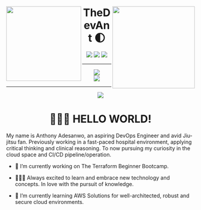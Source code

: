
<div id="header">
  <img align="left" src="https://ucarecdn.com/cd619ec1-2b7a-4861-85fb-21e38552ce42/-/filter/enzana/100/-/preview/3000x3000/-/border_radius/50p/-/format/auto/" height="200px" width="200px">
  <img align="right" src="https://ucarecdn.com/cd619ec1-2b7a-4861-85fb-21e38552ce42/-/flip/-/rotate/180/-/preview/3000x3000/-/border_radius/50p/-/format/auto/" height="220px" width="220px">
  <h1 align="center">TheDevAnt 🌓</h1>
    <div align="center">
      <a href="https://linkedin.com/in/anthonyadesanwo" alt="Linkedin" title="Linkedin">
        <img src="https://img.shields.io/badge/Linkedin-blue?style=for-the-badge&logo=linkedin&logoColor=white&link=https%3A%2F%2Flinkedin.com%2Fin%2Fanthonyadesanwo"/></a>
      <a href="https://anthonyadesanwo.netlify.app" alt="Website" title="Website">
        <img src="https://img.shields.io/badge/Website-%23211e1e?style=for-the-badge&logo=homebridge&logoColor=white&&link=https%3A%2F%2Fanthonyadesanwo.netlify.app"/></a>
      <img src="https://komarev.com/ghpvc/?username=mobiusxxf&color=yellow&style=for-the-badge&label=profile+views">
    </div>
    <hr>
  </div>
</div>

<div align="center">
<!-- Typing SVG by DenverCoder1 - https://github.com/DenverCoder1/readme-typing-svg -->
  <a href="https://github.com/DenverCoder1/readme-typing-svg">
    <img src="https://readme-typing-svg.demolab.com/?lines=AWS%20and%20Azure%20Certified;Terraform%20Certified;Experience%20Coding%20With%20Python;Aspiring%20DevOps%20Engineer;&font=Fira%20Code&center=true&width=440&height=45&color=FFFFFF&vCenter=true&pause=500&size=22">
  </a>
</div>

<div align="center">
<a href="https://git.io/streak-stats"><img src="https://streak-stats-ig7f3dobo-mobiusxxf.vercel.app/?user=MobiusXXF&theme=highcontrast&border_radius=5&card_width=1000&fire=EB5454"></a>
</div>

  <!--
**MobiusXXF/MobiusXXF** is a ✨ _special_ ✨ repository because its `README.md` (this file) appears on your GitHub profile.
-->
</div>


<hr>

<div align="center">
  <img style="" src="https://media2.giphy.com/media/dLolp8dtrYCJi/giphy.gif?cid=ecf05e47pab12g1727lmij1jk90wgpsmt576y7u5j8gduiiy&ep=v1_gifs_search&rid=giphy.gif&ct=g">
  <h1>👨🏾‍💻 HELLO WORLD!</h1>
  
  
</div>

My name is Anthony Adesanwo, an aspiring DevOps Engineer and avid Jiu-jitsu fan. Previously working in a fast-paced hospital environment, applying critical thinking and clinical reasoning. To now pursuing my curiosity in the cloud space and CI/CD pipeline/operation.

- 🔭 I’m currently working on The Terraform Beginner Bootcamp.

- 👨🏾‍💻 Always excited to learn and embrace new technology and concepts. In love with the pursuit of knowledge.

- 🌱 I’m currently learning AWS Solutions for well-architected, robust and secure cloud environments.
<!--- 📫 How to reach me: https://dev.to/thedevant https://medium.com/@adesanwoa https://codesandbox.io/u/mobiusxxf https://www.instagram.com/thedevant.og 
-->

